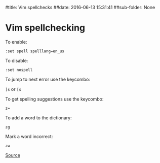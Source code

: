 #title:  Vim spellchecks
##date:  2016-06-13 15:31:41
##sub-folder:  None

# Vim spellchecking

To enable:

```:set spell spelllang=en_us```

To disable:

```:set nospell```

To jump to next error use the keycombo:

`]s` or `[s`

To get spelling suggestions use the keycombo:

`z=`

To add a word to the dictionary:

`zg`


Mark a word incorrect:


`zw`



[Source](https://www.linux.com/learn/using-spell-checking-vim)
